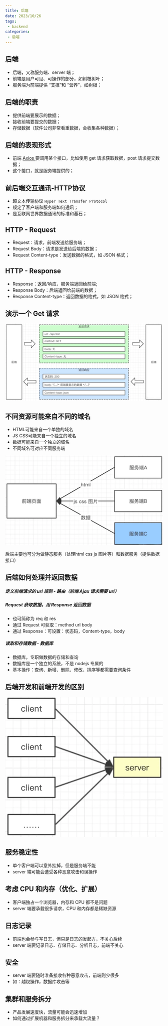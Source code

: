 ```yaml
---
title: 后端
date: 2023/10/26
tags:
 - backend
categories:
 - 后端
---
```

## 后端

* 后端，又称服务端、server 端；
* 前端是用户可见、可操作的部分，如树枝树叶；
* 服务端为前端提供 “支撑”和 “营养”，如树根；

## 后端的职责

* 提供前端要展示的数据；
* 接收前端要提交的数据；
* 存储数据（软件公司非常看重数据，会收集各种数据）；

## 后端的表现形式

* 前端 [Axios ](https://www.axios-http.cn/)要调用某个接口，比如使用 get 请求获取数据，post 请求提交数据；
* 这个接口，就是服务端提供的；

## 前后端交互通讯-HTTP协议

* 超文本传输协议 `Hyper Text Transfer Protocol`
* 规定了客户端和服务端如何通讯；
* 是互联网世界数据通讯的标准和基石；

## HTTP - Request

* Request：请求，前端发送给服务端；
* Request Body：请求是发送给后端的数据；
* Request Content-type：发送数据的格式，如 JSON 格式；

## HTTP - Response

* Response：返回/响应，服务端返回给前端;
* Response Body：后端返回给前端的数据；
* Response Content-type：返回数据的格式，如 JSON 格式；

## 演示一个 Get 请求

![1698757688698](image/backend/1698757688698.png)

## 不同资源可能来自不同的域名

* HTML可能来自一个单独的域名
* JS CSS可能来自一个独立的域名
* 数据可能来自一个独立的域名
* 不同域名可对应不同服务端

![1698758304506](image/backend/1698758304506.png)

后端主要也可分为做静态服务（处理html css js 图片等）和数据服务（提供数据接口）

## 后端如何处理并返回数据

##### 定义前端请求的 url 规则 - 路由（前端 Ajax 请求需要 url）

##### Request 获取数据，用 Response 返回数据

* 也可简称为 req 和 res
* 通过 Request 可获取：method url body
* 通过 Response：可设置：状态码，Content-type，body

##### 读取和存储数据 - 数据库

* 数据库，专职做数据的存储和查询
* 数据库是一个独立的系统，不是 nodejs 专属的
* 基本操作：查询、新增、删除、修改、排序等都需要查询条件

## 后端开发和前端开发的区别

![1698758479439](image/backend/1698758479439.png)

## 服务稳定性

* 单个客户端可以意外挂掉，但是服务端不能
* server 端可能会遭受各种恶意攻击和误操作

## 考虑 CPU 和内存（优化、扩展）

* 客户端独占一个浏览器，内存和 CPU 都不是问题
* server 端要承载很多请求，CPU 和内存都是稀缺资源

## 日志记录

* 前端也会参与写日志，但只是日志的发起方，不关心后续
* server 端要记录日志、存储日志、分析日志，前端不关心

## 安全

* server 端要随时准备接收各种恶意攻击，前端则少很多
* 如：越权操作，数据库攻击等

## 集群和服务拆分

* 产品发展速度快，流量可能会迅速增加
* 如何通过扩展机器和服务拆分来承载大流量？
